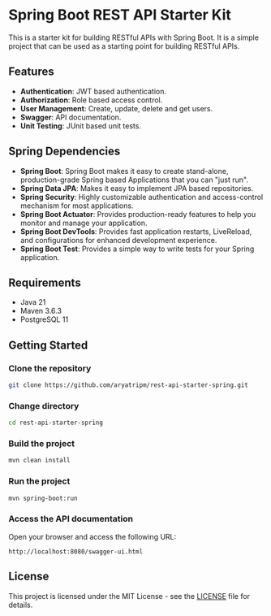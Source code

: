 # Spring Boot REST API Starter Kit
This is a starter kit for building RESTful APIs with Spring Boot. It is a simple project that can be used as a starting point for building RESTful APIs. 

## Features
- **Authentication**: JWT based authentication.
- **Authorization**: Role based access control.
- **User Management**: Create, update, delete and get users.
- **Swagger**: API documentation.
- **Unit Testing**: JUnit based unit tests.

## Spring Dependencies
- **Spring Boot**: Spring Boot makes it easy to create stand-alone, production-grade Spring based Applications that you can "just run".
- **Spring Data JPA**: Makes it easy to implement JPA based repositories.
- **Spring Security**: Highly customizable authentication and access-control mechanism for most applications.
- **Spring Boot Actuator**: Provides production-ready features to help you monitor and manage your application.
- **Spring Boot DevTools**: Provides fast application restarts, LiveReload, and configurations for enhanced development experience.
- **Spring Boot Test**: Provides a simple way to write tests for your Spring application.

## Requirements
- Java 21
- Maven 3.6.3
- PostgreSQL 11

## Getting Started
### Clone the repository
```bash
git clone https://github.com/aryatripm/rest-api-starter-spring.git
```

### Change directory
```bash
cd rest-api-starter-spring
```

### Build the project
```bash
mvn clean install
```

### Run the project
```bash
mvn spring-boot:run
```

### Access the API documentation
Open your browser and access the following URL:
```
http://localhost:8080/swagger-ui.html
```

## License
This project is licensed under the MIT License - see the [LICENSE](LICENSE) file for details.